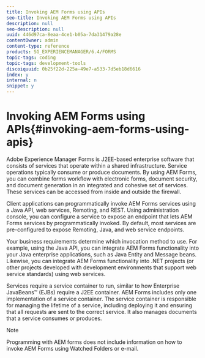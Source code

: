 ```yaml
---
title: Invoking AEM Forms using APIs
seo-title: Invoking AEM Forms using APIs
description: null
seo-description: null
uuid: 446d97ca-8eaa-4ce1-b05a-7da31479a28e
contentOwner: admin
content-type: reference
products: SG_EXPERIENCEMANAGER/6.4/FORMS
topic-tags: coding
topic-tags: development-tools
discoiquuid: 0b25f22d-225a-49e7-a533-7d5eb18d6616
index: y
internal: n
snippet: y
---
```


# Invoking AEM Forms using APIs{#invoking-aem-forms-using-apis}

Adobe Experience Manager Forms is J2EE-based enterprise software that consists of services that operate within a shared infrastructure. Service operations typically consume or produce documents. By using AEM Forms, you can combine forms workflow with electronic forms, document security, and document generation in an integrated and cohesive set of services. These services can be accessed from inside and outside the firewall.

Client applications can programmatically invoke AEM Forms services using a Java API, web services, Remoting, and REST. Using administration console, you can configure a service to expose an endpoint that lets AEM Forms services by programmatically invoked. By default, most services are pre-configured to expose Remoting, Java, and web service endpoints.

Your business requirements determine which invocation method to use. For example, using the Java API, you can integrate AEM Forms functionality into your Java enterprise applications, such as Java Entity and Message beans. Likewise, you can integrate AEM Forms functionality into .NET projects (or other projects developed with development environments that support web service standards) using web services.

Services require a service container to run, similar to how Enterprise JavaBeans™ (EJBs) require a J2EE container. AEM Forms includes only one implementation of a service container. The service container is responsible for managing the lifetime of a service, including deploying it and ensuring that all requests are sent to the correct service. It also manages documents that a service consumes or produces.

>[!NOTE]
>
>Programming with AEM forms does not include information on how to invoke AEM Forms using Watched Folders or e-mail.

